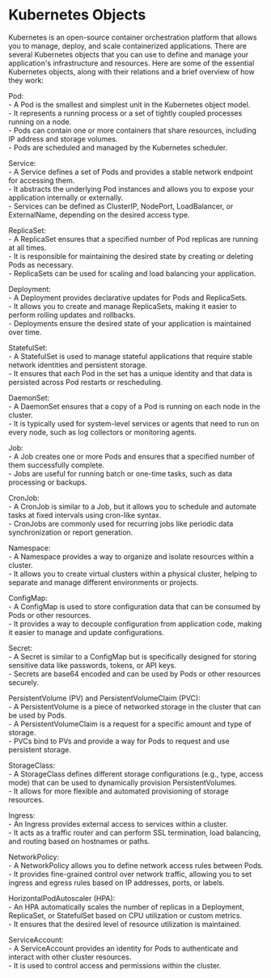 # Kubernetes Objects

Kubernetes is an open-source container orchestration platform that allows you to manage, deploy, and scale containerized applications. 
There are several Kubernetes objects that you can use to define and manage your application's infrastructure and resources. 
Here are some of the essential Kubernetes objects, along with their relations and a brief overview of how they work:

Pod:  
        - A Pod is the smallest and simplest unit in the Kubernetes object model.  
        - It represents a running process or a set of tightly coupled processes running on a node.  
        - Pods can contain one or more containers that share resources, including IP address and storage volumes.  
        - Pods are scheduled and managed by the Kubernetes scheduler.  

Service:  
        - A Service defines a set of Pods and provides a stable network endpoint for accessing them.  
        - It abstracts the underlying Pod instances and allows you to expose your application internally or externally.  
        - Services can be defined as ClusterIP, NodePort, LoadBalancer, or ExternalName, depending on the desired access type.  

ReplicaSet:  
        - A ReplicaSet ensures that a specified number of Pod replicas are running at all times.  
        - It is responsible for maintaining the desired state by creating or deleting Pods as necessary.  
        - ReplicaSets can be used for scaling and load balancing your application.  

Deployment:  
        - A Deployment provides declarative updates for Pods and ReplicaSets.  
        - It allows you to create and manage ReplicaSets, making it easier to perform rolling updates and rollbacks.  
        - Deployments ensure the desired state of your application is maintained over time.  

StatefulSet:  
        - A StatefulSet is used to manage stateful applications that require stable network identities and persistent storage.  
        - It ensures that each Pod in the set has a unique identity and that data is persisted across Pod restarts or rescheduling.  

DaemonSet:  
        - A DaemonSet ensures that a copy of a Pod is running on each node in the cluster.  
        - It is typically used for system-level services or agents that need to run on every node, such as log collectors or monitoring agents.  

Job:  
        - A Job creates one or more Pods and ensures that a specified number of them successfully complete.  
        - Jobs are useful for running batch or one-time tasks, such as data processing or backups.  

CronJob:  
        - A CronJob is similar to a Job, but it allows you to schedule and automate tasks at fixed intervals using cron-like syntax.  
        - CronJobs are commonly used for recurring jobs like periodic data synchronization or report generation.  

Namespace:  
        - A Namespace provides a way to organize and isolate resources within a cluster.  
        - It allows you to create virtual clusters within a physical cluster, helping to separate and manage different environments or projects.  

ConfigMap:  
        - A ConfigMap is used to store configuration data that can be consumed by Pods or other resources.  
        - It provides a way to decouple configuration from application code, making it easier to manage and update configurations.  

Secret:  
        - A Secret is similar to a ConfigMap but is specifically designed for storing sensitive data like passwords, tokens, or API keys.  
        - Secrets are base64 encoded and can be used by Pods or other resources securely.  

PersistentVolume (PV) and PersistentVolumeClaim (PVC):    
        - A PersistentVolume is a piece of networked storage in the cluster that can be used by Pods.  
        - A PersistentVolumeClaim is a request for a specific amount and type of storage.  
        - PVCs bind to PVs and provide a way for Pods to request and use persistent storage.  

StorageClass:  
        - A StorageClass defines different storage configurations (e.g., type, access mode) that can be used to dynamically provision PersistentVolumes.  
        - It allows for more flexible and automated provisioning of storage resources.  

Ingress:  
        - An Ingress provides external access to services within a cluster.  
        - It acts as a traffic router and can perform SSL termination, load balancing, and routing based on hostnames or paths.  

NetworkPolicy:  
        - A NetworkPolicy allows you to define network access rules between Pods.  
        - It provides fine-grained control over network traffic, allowing you to set ingress and egress rules based on IP addresses, ports, or labels.  

HorizontalPodAutoscaler (HPA):  
        - An HPA automatically scales the number of replicas in a Deployment, ReplicaSet, or StatefulSet based on CPU utilization or custom metrics.  
        - It ensures that the desired level of resource utilization is maintained.  

ServiceAccount:  
        - A ServiceAccount provides an identity for Pods to authenticate and interact with other cluster resources.  
        - It is used to control access and permissions within the cluster.  
